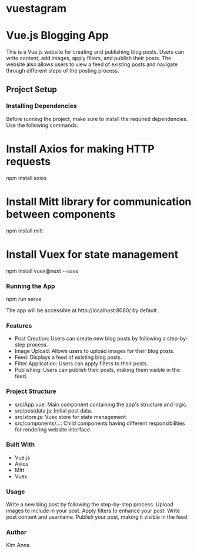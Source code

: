 # vuestagram

# Vue.js Blogging App

This is a Vue.js website for creating and publishing blog posts. Users can write content, add images, apply filters, and publish their posts. The website also allows users to view a feed of existing posts and navigate through different steps of the posting process.

## Project Setup

### Installing Dependencies
Before running the project, make sure to install the required dependencies. Use the following commands:

# Install Axios for making HTTP requests
npm install axios

# Install Mitt library for communication between components
npm install mitt

# Install Vuex for state management
npm install vuex@next --save

### Running the App
npm run serve

The app will be accessible at http://localhost:8080/ by default.

### Features
- Post Creation: Users can create new blog posts by following a step-by-step process.
- Image Upload: Allows users to upload images for their blog posts.
- Feed: Displays a feed of existing blog posts.
- Filter Application: Users can apply filters to their posts.
- Publishing: Users can publish their posts, making them visible in the feed.

### Project Structure
- src/App.vue: Main component containing the app's structure and logic.
- src/postdata.js: Initial post data.
- src/store.js: Vuex store for state management.
- src/components/...: Child components having different responsibilities for rendering website interface.

### Built With
- Vue.js
- Axios
- Mitt
- Vuex

### Usage
Write a new blog post by following the step-by-step process.
Upload images to include in your post.
Apply filters to enhance your post.
Write post content and username.
Publish your post, making it visible in the feed.

### Author
Kim Anna
